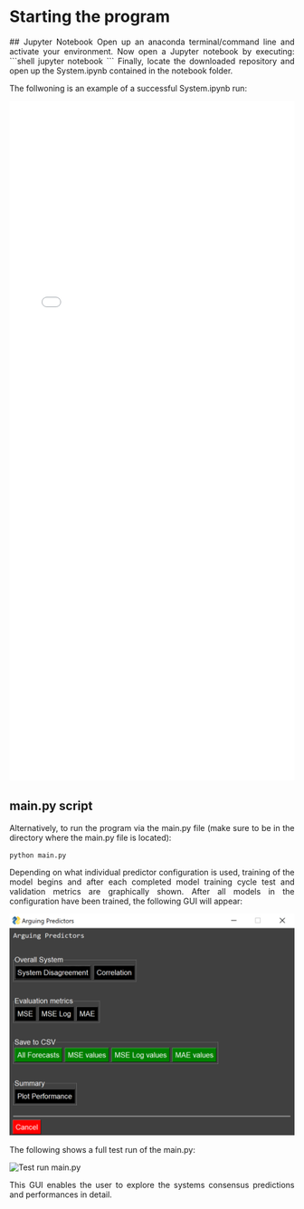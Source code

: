 <style>
	.formatting {
		text-align: justify;
	 }
</style>

# Starting the program
<div class="formatting">
## Jupyter Notebook
Open up an anaconda terminal/command line and activate your environment. Now open a Jupyter notebook by executing: 
```shell
jupyter notebook
```
Finally, locate the downloaded repository and open up the System.ipynb contained in the notebook folder. 

The follwoning is an example of a successful System.ipynb run:


<embed src="/resources/ExampleSystem.pdf" type="application/pdf" width="100%" height="1200px">


## main.py script
Alternatively, to run the program via the main.py file (make sure to be in the directory where the main.py file is located):
```shell
python main.py
```
Depending on what individual predictor configuration is used, training of the model begins and after each completed model training cycle test and validation metrics are graphically shown. After all models in the configuration have been trained, the following GUI will appear:

![GUI menu main.py](resources/gui.png)

The following shows a full test run of the main.py:


![Test run main.py](resources/ExampleMain.gif)

This GUI enables the user to explore the systems consensus predictions and performances in detail.
</div>
